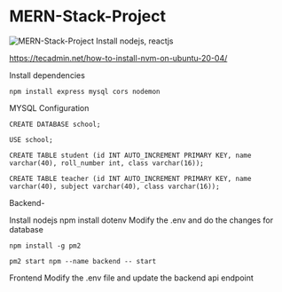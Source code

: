 # MERN-Stack-Project
![MERN-Stack-Project](assets/snippet.png)
Install nodejs, reactjs

https://tecadmin.net/how-to-install-nvm-on-ubuntu-20-04/


Install dependencies
```
npm install express mysql cors nodemon
```

MYSQL Configuration
```
CREATE DATABASE school;
```
```
USE school;
```
```
CREATE TABLE student (id INT AUTO_INCREMENT PRIMARY KEY, name varchar(40), roll_number int, class varchar(16));
```
```
CREATE TABLE teacher (id INT AUTO_INCREMENT PRIMARY KEY, name varchar(40), subject varchar(40), class varchar(16));
```



Backend-

Install nodejs
npm install dotenv
Modify the .env and do the changes for database
```
npm install -g pm2   
```
```
pm2 start npm --name backend -- start
```

Frontend
Modify the .env file and update the backend api endpoint 


